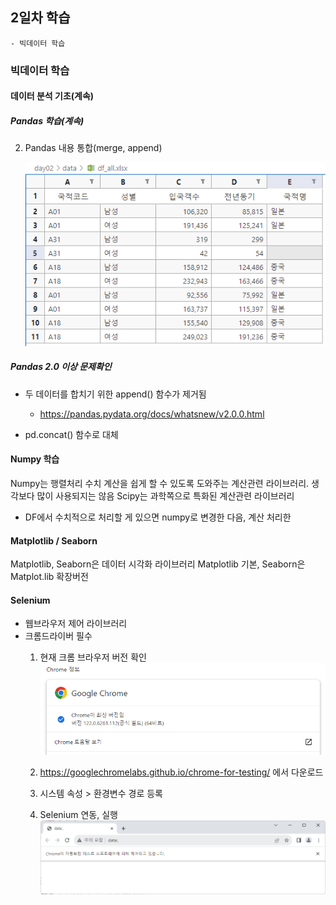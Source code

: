 ## 2일차 학습
    - 빅데이터 학습

### 빅데이터 학습

#### 데이터 분석 기초(계속)

##### Pandas 학습(계속)

2. Pandas 내용 통합(merge, append)

    ![concat결과](https://raw.githubusercontent.com/Koeyh/bigdata-analysis-2024/main/images/ba002.png)
##### Pandas 2.0 이상 문제확인
- 두 데이터를 합치기 위한 append() 함수가 제거됨
    - https://pandas.pydata.org/docs/whatsnew/v2.0.0.html

- pd.concat() 함수로 대체

#### Numpy 학습
Numpy는 행렬처리 수치 계산을 쉽게 할 수 있도록 도와주는 계산관련 라이브러리. 생각보다 많이 사용되지는 않음
Scipy는 과학쪽으로 특화된 계산관련 라이브러리
- DF에서 수치적으로 처리할 게 있으면 numpy로 변경한 다음, 계산 처리한

#### Matplotlib / Seaborn
Matplotlib, Seaborn은 데이터 시각화 라이브러리
Matplotlib 기본, Seaborn은 Matplot.lib 확장버전
#### Selenium
- 웹브라우저 제어 라이브러리
- 크롬드라이버 필수
    1. 현재 크롬 브라우저 버전 확인
        ![크롬버전확인](https://raw.githubusercontent.com/Koeyh/bigdata-analysis-2024/main/images/ba003.png)

    2. https://googlechromelabs.github.io/chrome-for-testing/ 에서 다운로드
    3. 시스템 속성 > 환경변수 경로 등록
    4. Selenium 연동, 실행
        ![셀레니움연동](https://raw.githubusercontent.com/Koeyh/bigdata-analysis-2024/main/images/ba004.png)
